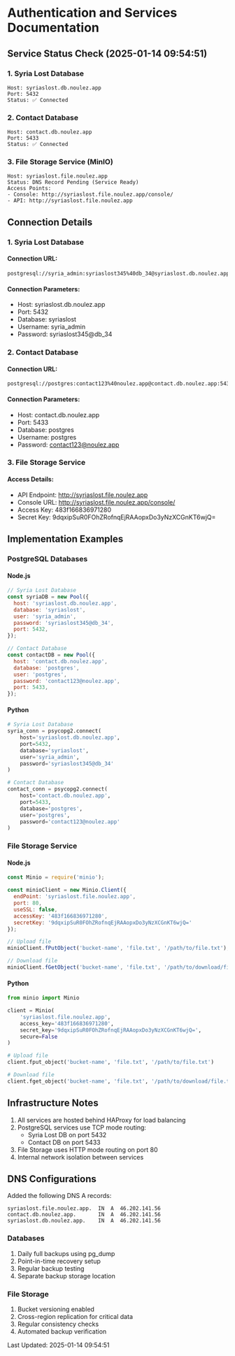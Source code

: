 # Authentication and Services Documentation

## Service Status Check (2025-01-14 09:54:51)

### 1. Syria Lost Database
```plaintext
Host: syriaslost.db.noulez.app
Port: 5432
Status: ✅ Connected
```

### 2. Contact Database
```plaintext
Host: contact.db.noulez.app
Port: 5433
Status: ✅ Connected
```

### 3. File Storage Service (MinIO)
```plaintext
Host: syriaslost.file.noulez.app
Status: DNS Record Pending (Service Ready)
Access Points:
- Console: http://syriaslost.file.noulez.app/console/
- API: http://syriaslost.file.noulez.app
```

## Connection Details

### 1. Syria Lost Database

#### Connection URL:
```plaintext
postgresql://syria_admin:syriaslost345%40db_34@syriaslost.db.noulez.app:5432/syriaslost
```

#### Connection Parameters:
- Host: syriaslost.db.noulez.app
- Port: 5432
- Database: syriaslost
- Username: syria_admin
- Password: syriaslost345@db_34

### 2. Contact Database

#### Connection URL:
```plaintext
postgresql://postgres:contact123%40noulez.app@contact.db.noulez.app:5433/postgres
```

#### Connection Parameters:
- Host: contact.db.noulez.app
- Port: 5433
- Database: postgres
- Username: postgres
- Password: contact123@noulez.app

### 3. File Storage Service

#### Access Details:
- API Endpoint: http://syriaslost.file.noulez.app
- Console URL: http://syriaslost.file.noulez.app/console/
- Access Key: 483f166836971280
- Secret Key: 9dqxipSuR0FOhZRofnqEjRAAopxDo3yNzXCGnKT6wjQ=

## Implementation Examples

### PostgreSQL Databases

#### Node.js
```javascript
// Syria Lost Database
const syriaDB = new Pool({
  host: 'syriaslost.db.noulez.app',
  database: 'syriaslost',
  user: 'syria_admin',
  password: 'syriaslost345@db_34',
  port: 5432,
});

// Contact Database
const contactDB = new Pool({
  host: 'contact.db.noulez.app',
  database: 'postgres',
  user: 'postgres',
  password: 'contact123@noulez.app',
  port: 5433,
});
```

#### Python
```python
# Syria Lost Database
syria_conn = psycopg2.connect(
    host='syriaslost.db.noulez.app',
    port=5432,
    database='syriaslost',
    user='syria_admin',
    password='syriaslost345@db_34'
)

# Contact Database
contact_conn = psycopg2.connect(
    host='contact.db.noulez.app',
    port=5433,
    database='postgres',
    user='postgres',
    password='contact123@noulez.app'
)
```

### File Storage Service

#### Node.js
```javascript
const Minio = require('minio');

const minioClient = new Minio.Client({
  endPoint: 'syriaslost.file.noulez.app',
  port: 80,
  useSSL: false,
  accessKey: '483f166836971280',
  secretKey: '9dqxipSuR0FOhZRofnqEjRAAopxDo3yNzXCGnKT6wjQ='
});

// Upload file
minioClient.fPutObject('bucket-name', 'file.txt', '/path/to/file.txt');

// Download file
minioClient.fGetObject('bucket-name', 'file.txt', '/path/to/download/file.txt');
```

#### Python
```python
from minio import Minio

client = Minio(
    'syriaslost.file.noulez.app',
    access_key='483f166836971280',
    secret_key='9dqxipSuR0FOhZRofnqEjRAAopxDo3yNzXCGnKT6wjQ=',
    secure=False
)

# Upload file
client.fput_object('bucket-name', 'file.txt', '/path/to/file.txt')

# Download file
client.fget_object('bucket-name', 'file.txt', '/path/to/download/file.txt')
```

## Infrastructure Notes

1. All services are hosted behind HAProxy for load balancing
2. PostgreSQL services use TCP mode routing:
   - Syria Lost DB on port 5432
   - Contact DB on port 5433
3. File Storage uses HTTP mode routing on port 80
4. Internal network isolation between services

## DNS Configurations

Added the following DNS A records:
```plaintext
syriaslost.file.noulez.app.  IN  A  46.202.141.56
contact.db.noulez.app.       IN  A  46.202.141.56
syriaslost.db.noulez.app.    IN  A  46.202.141.56
```

### Databases
1. Daily full backups using pg_dump
2. Point-in-time recovery setup
3. Regular backup testing
4. Separate backup storage location

### File Storage
1. Bucket versioning enabled
2. Cross-region replication for critical data
3. Regular consistency checks
4. Automated backup verification

Last Updated: 2025-01-14 09:54:51
